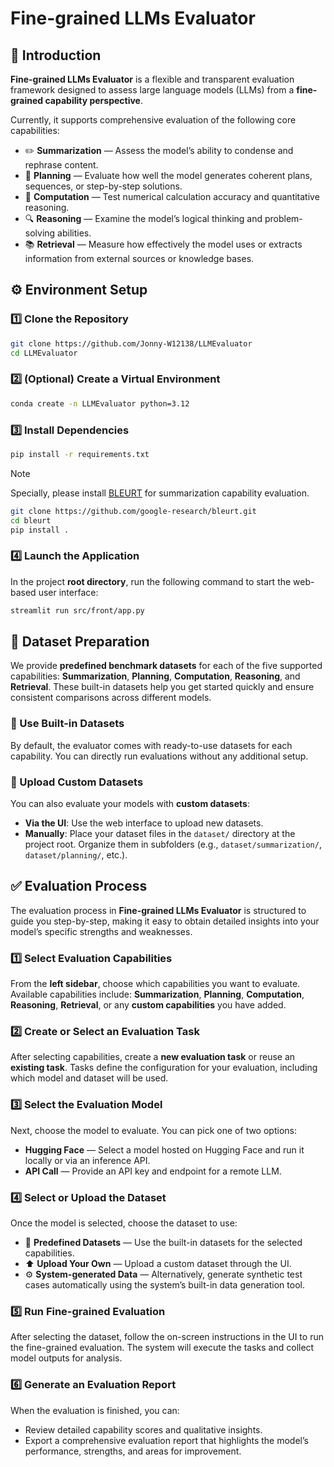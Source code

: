 # Fine-grained LLMs Evaluator

## 📌 Introduction

**Fine-grained LLMs Evaluator** is a flexible and transparent evaluation framework designed to assess large language models (LLMs) from a **fine-grained capability perspective**. 

Currently, it supports comprehensive evaluation of the following core capabilities:

- ✏️ **Summarization** — Assess the model’s ability to condense and rephrase content.
- 📅 **Planning** — Evaluate how well the model generates coherent plans, sequences, or step-by-step solutions.
- 🧮 **Computation** — Test numerical calculation accuracy and quantitative reasoning.
- 🔍 **Reasoning** — Examine the model’s logical thinking and problem-solving abilities.
- 📚 **Retrieval** — Measure how effectively the model uses or extracts information from external sources or knowledge bases.

## ⚙️ Environment Setup

### 1️⃣ Clone the Repository

```bash
git clone https://github.com/Jonny-W12138/LLMEvaluator
cd LLMEvaluator
```

### 2️⃣ (Optional) Create a Virtual Environment

```bash
conda create -n LLMEvaluator python=3.12
```

### 3️⃣ Install Dependencies

```bash
pip install -r requirements.txt
```

> [!NOTE]
>
> Specially, please install [BLEURT](https://github.com/google-research/bleurt) for summarization capability evaluation.
>
> ```bash
> git clone https://github.com/google-research/bleurt.git
> cd bleurt
> pip install .
> ```

### 4️⃣ Launch the Application

In the project **root directory**, run the following command to start the web-based user interface:

```bash
streamlit run src/front/app.py
```

## 📑 Dataset Preparation

We provide **predefined benchmark datasets** for each of the five supported capabilities: **Summarization**, **Planning**, **Computation**, **Reasoning**, and **Retrieval**. These built-in datasets help you get started quickly and ensure consistent comparisons across different models.

### 🔹 Use Built-in Datasets

By default, the evaluator comes with ready-to-use datasets for each capability. You can directly run evaluations without any additional setup.

### 🔹 Upload Custom Datasets

You can also evaluate your models with **custom datasets**:

- **Via the UI**: Use the web interface to upload new datasets.
- **Manually**: Place your dataset files in the `dataset/` directory at the project root. Organize them in subfolders (e.g., `dataset/summarization/`, `dataset/planning/`, etc.).

## ✅ Evaluation Process

The evaluation process in **Fine-grained LLMs Evaluator** is structured to guide you step-by-step, making it easy to obtain detailed insights into your model’s specific strengths and weaknesses.

### 1️⃣ **Select Evaluation Capabilities**

From the **left sidebar**, choose which capabilities you want to evaluate.
 Available capabilities include: **Summarization**, **Planning**, **Computation**, **Reasoning**, **Retrieval**, or any **custom capabilities** you have added.

### 2️⃣ **Create or Select an Evaluation Task**

After selecting capabilities, create a **new evaluation task** or reuse an **existing task**.
 Tasks define the configuration for your evaluation, including which model and dataset will be used.

### 3️⃣ **Select the Evaluation Model**

Next, choose the model to evaluate. You can pick one of two options:

- **Hugging Face** — Select a model hosted on Hugging Face and run it locally or via an inference API.
- **API Call** — Provide an API key and endpoint for a remote LLM.

### 4️⃣ **Select or Upload the Dataset**

Once the model is selected, choose the dataset to use:

- 📁 **Predefined Datasets** — Use the built-in datasets for the selected capabilities.
- ⬆️ **Upload Your Own** — Upload a custom dataset through the UI.
- ⚙️ **System-generated Data** — Alternatively, generate synthetic test cases automatically using the system’s built-in data generation tool.

### 5️⃣ **Run Fine-grained Evaluation**

After selecting the dataset, follow the on-screen instructions in the UI to run the fine-grained evaluation.
 The system will execute the tasks and collect model outputs for analysis.

### 6️⃣ **Generate an Evaluation Report**

When the evaluation is finished, you can:

- Review detailed capability scores and qualitative insights.
- Export a comprehensive evaluation report that highlights the model’s performance, strengths, and areas for improvement.
